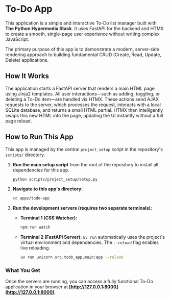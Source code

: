 # To-Do App

This application is a simple and interactive To-Do list manager built with **The Python Hypermedia Stack**. It uses FastAPI for the backend and HTMX to create a smooth, single-page user experience without writing complex JavaScript.

The primary purpose of this app is to demonstrate a modern, server-side rendering approach to building fundamental CRUD (Create, Read, Update, Delete) applications.

## How It Works

The application starts a FastAPI server that renders a main HTML page using Jinja2 templates. All user interactions—such as adding, toggling, or deleting a To-Do item—are handled via HTMX. These actions send AJAX requests to the server, which processes the request, interacts with a local SQLite database, and returns a small HTML partial. HTMX then intelligently swaps this new HTML into the page, updating the UI instantly without a full page reload.

## How to Run This App

This app is managed by the central `project_setup` script in the repository's `scripts/` directory.

1. **Run the main setup script** from the root of the repository to install all dependencies for this app.
   ```bash
   python scripts/project_setup/setup.py
   ```

2. **Navigate to this app's directory:**
   ```bash
   cd apps/todo-app
   ```

3. **Run the development servers (requires two separate terminals):**

   - **Terminal 1 (CSS Watcher):**
     ```bash
     npm run watch
     ```

   - **Terminal 2 (FastAPI Server):**
     `uv run` automatically uses the project's virtual environment and dependencies. The `--reload` flag enables live reloading.
     ```bash
     uv run uvicorn src.todo_app.main:app --reload
     ```

### What You Get

Once the servers are running, you can access a fully functional To-Do application in your browser at **[http://127.0.0.1:8000](http://127.0.0.1:8000)**.
